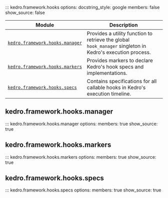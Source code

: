::: kedro.framework.hooks
    options:
      docstring_style: google
      members: false
      show_source: false

| Module                          | Description                                                                 |
|---------------------------------|-----------------------------------------------------------------------------|
| [`kedro.framework.hooks.manager`](#kedro.framework.hooks.manager) | Provides a utility function to retrieve the global `hook_manager` singleton in Kedro's execution process. |
| [`kedro.framework.hooks.markers`](#kedro.framework.hooks.markers) | Provides markers to declare Kedro's hook specs and implementations.        |
| [`kedro.framework.hooks.specs`](#kedro.framework.hooks.specs)     | Contains specifications for all callable hooks in Kedro's execution timeline. |


## kedro.framework.hooks.manager
::: kedro.framework.hooks.manager
    options:
      members: true
      show_source: true

## kedro.framework.hooks.markers
::: kedro.framework.hooks.markers
    options:
      members: true
      show_source: true

## kedro.framework.hooks.specs
::: kedro.framework.hooks.specs
    options:
      members: true
      show_source: true